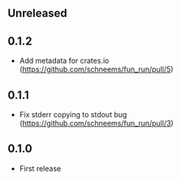 ## Unreleased

## 0.1.2

- Add metadata for crates.io (https://github.com/schneems/fun_run/pull/5)

## 0.1.1

- Fix stderr copying to stdout bug (https://github.com/schneems/fun_run/pull/3)

## 0.1.0

- First release
